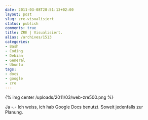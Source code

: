 ```yaml
---
date: 2011-03-08T20:51:13+02:00
layout: post
slug: zre-visualisiert
status: publish
comments: true
title: ZRE | Visualisiert.
alias: /archives/1513
categories:
- Bash
- Coding
- Debian
- General
- Ubuntu
tags:
- docs
- google
- zre
---
```


{% img center /uploads/2011/03/web-zre500.png %}

Ja -.- Ich weiss, ich hab Google Docs benutzt. Soweit jedenfalls zur Planung.
